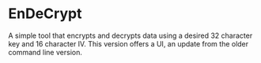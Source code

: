 # EnDeCrypt
A simple tool that encrypts and decrypts data using a desired 32 character key and 16 character IV. This version offers a UI, an update from the older command line version.
